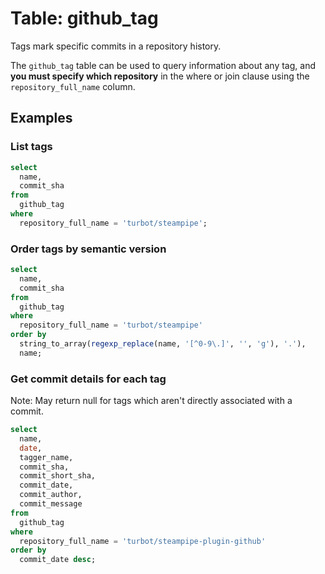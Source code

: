 # Table: github_tag

Tags mark specific commits in a repository history.

The `github_tag` table can be used to query information about any tag, and **you must specify which repository** in the where or join clause using the `repository_full_name` column.

## Examples

### List tags

```sql
select
  name,
  commit_sha
from
  github_tag
where
  repository_full_name = 'turbot/steampipe';
```

### Order tags by semantic version

```sql
select
  name,
  commit_sha
from
  github_tag
where
  repository_full_name = 'turbot/steampipe'
order by
  string_to_array(regexp_replace(name, '[^0-9\.]', '', 'g'), '.'),
  name;
```

### Get commit details for each tag

Note: May return null for tags which aren't directly associated with a commit.

```sql
select
  name,
  date,
  tagger_name,
  commit_sha,
  commit_short_sha,
  commit_date,
  commit_author,
  commit_message
from
  github_tag
where
  repository_full_name = 'turbot/steampipe-plugin-github'
order by
  commit_date desc;
```
